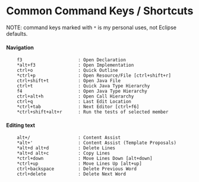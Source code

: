 # Common Command Keys / Shortcuts #

NOTE: command keys marked with `*` is my personal uses, not Eclipse defaults.

#### Navigation ####
```
	f3                     : Open Declaration
	*alt+f3                : Open Implementation
	ctrl+o                 : Quick Outline
	*ctrl+p                : Open Resource/File [ctrl+shift+r]
	ctrl+shift+t           : Open Java File
	ctrl+t                 : Quick Java Type Hierarchy
	f4                     : Open Java Type Hierarchy
	ctrl+alt+h             : Open Call Hierarchy
	ctrl+q                 : Last Edit Location
	*ctrl+tab              : Next Editor [ctrl+f6]
	*ctrl+shift+alt+r      : Run the tests of selected member
```

#### Editing text ####
```
	alt+/                  : Content Assist
	*alt+'                 : Content Assist (Template Proposals)
	*alt+d alt+d           : Delete Lines
	*alt+d alt+c           : Copy Lines
	*ctrl+down             : Move Lines Down [alt+down]
	*ctrl+up               : Move Lines Up [alt+up]
	ctrl+backspace         : Delete Previous Word
	ctrl+delete            : Delete Next Word
```
